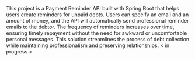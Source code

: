 This project is a Payment Reminder API built with Spring Boot that helps users create reminders for unpaid debts. Users can specify an email and an amount of money, and the API will automatically send professional reminder emails to the debtor. The frequency of reminders increases over time, ensuring timely repayment without the need for awkward or uncomfortable personal messages. This solution streamlines the process of debt collection while maintaining professionalism and preserving relationships.
< in progress >
